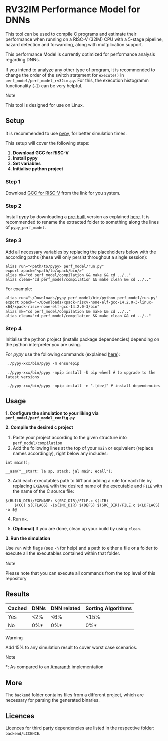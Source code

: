 # RV32IM Performance Model for DNNs

This tool can be used to compile C programs and estimate their performance when running on a RISC-V (32IM) CPU with a 5-stage pipeline, hazard detection and forwarding, along with multplication support.

This performance Model is currently optimized for performance analysis regarding DNNs.

If you intend to analyze any other type of program, it is recommended to change the order of the switch statement for `execute()` in `perf_model/perf_model_rv32im.py`. For this, the execution histogramm functionality (`-I`) can be very helpful.

> [!NOTE]
> This tool is designed for use on Linux.


## Setup
It is recommended to use [pypy](https://doc.pypy.org/en/latest/index.html), for better simulation times.

This setup will cover the following steps:

1.  **Download GCC for RISC-V**
2.  **Install pypy**
3.  **Set variables**
4.  **Initialise python project**


### Step 1
Download [GCC for RISC-V](https://github.com/xpack-dev-tools/riscv-none-elf-gcc-xpack/releases/tag/v14.2.0-3) from the link for you system.


### Step 2
Install *pypy* by downloading a [pre-built](https://pypy.org/download.html) version as explained [here](https://doc.pypy.org/en/latest/install.html#download-a-pre-built-pypy).
It is recommended to rename the extracted folder to something along the lines of `pypy_perf_model`.

### Step 3
Add all necessary variables by replacing the placeholders below with the according paths (these will only persist throughout a single session):
```
alias run="<path/to/pypy> perf_model/run.py"
export xpack="<path/to/xpack/bin/>"
alias mk="cd perf_model/compilation && make && cd ../.."
alias clean="cd perf_model/compilation && make clean && cd ../.."
```

For example:
```
alias run="~/Downloads/pypy_perf_model/bin/python perf_model/run.py"
export xpack="~/Downloads/xpack-riscv-none-elf-gcc-14.2.0-3-linux-x64/xpack-riscv-none-elf-gcc-14.2.0-3/bin"
alias mk="cd perf_model/compilation && make && cd ../.."
alias clean="cd perf_model/compilation && make clean && cd ../.."
```


### Step 4
Initialise the python project (installs package dependencies) depending on the python interpreter you are using.

For *pypy* use the following commands (explained [here](https://doc.pypy.org/en/latest/install.html#installing-more-modules)):

```
 ./pypy-xxx/bin/pypy -m ensurepip

 ./pypy-xxx/bin/pypy -mpip install -U pip wheel # to upgrade to the latest versions

 ./pypy-xxx/bin/pypy -mpip install -e ".[dev]" # install dependencies
```

## Usage
**1. Configure the simulation to your liking via `perf_model/perf_model_config.py`**

**2. Compile the desired c project**

1. Paste your project according to the given structure into `perf_model/compilation`
2. Add the following lines at the top of your `main` or equivalent (replace names accordingly), right below any includes:
```
int main();

__asm("__start: la sp, stack; jal main; ecall");
```
3. Add each executables path to `OUT` and adding a rule for each file by replacing `EXENAME` with the desired name of the executable and `FILE` with the name of the C source file:
```
$(BUILD_DIR)/EXENAME: $(SRC_DIR)/FILE.c $(LIB)
	$(CC) $(CFLAGS) -I$(INC_DIR) $(DEFS) $(SRC_DIR)/FILE.c $(LDFLAGS) -o $@
```
4. Run `mk`.

5. **(Optional)** If you are done, clean up your build by using `clean`.

**3. Run the simulation**

Use `run` with flags (see `-h` for help) and a path to either a file or a folder to execute all the executables contained within that folder.

> [!NOTE]
> Please note that you can execute all commands from the top level of this repository

## Results

| Cached   | DNNs          | DNN related   | Sorting Algorithms |
| -------- | ------------- | ------------- | ------------------ |
| Yes      | <2%           | <6%           | <15%               |
| No       | 0%*           | 0%*           |  0%*               |

> [!WARNING]
> Add 15% to any simulation result to cover worst case scenarios.

> [!NOTE]
> *: As compared to an [Amaranth](https://github.com/amaranth-lang/amaranth) implementation


## More

The `backend` folder contains files from a different project, which are necessary for parsing the generated binaries.

## Licences

Licences for third party dependencies are listed in the respective folder: `backend/LICENCE`.
